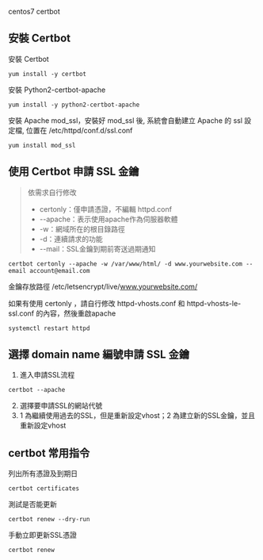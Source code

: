 centos7 certbot

## 安裝 Certbot

安裝 Certbot
```
yum install -y certbot
```

安裝 Python2-certbot-apache
```
yum install -y python2-certbot-apache
```

安裝 Apache mod_ssl，安裝好 mod_ssl 後, 系統會自動建立 Apache 的 ssl 設定檔, 位置在 /etc/httpd/conf.d/ssl.conf
```
yum install mod_ssl
```

## 使用 Certbot 申請 SSL 金鑰

> 依需求自行修改
> - certonly：僅申請憑證，不編輯 httpd.conf
> - --apache：表示使用apache作為伺服器軟體
> - -w：網域所在的根目錄路徑
> - -d：連續請求的功能
> - --mail：SSL金鑰到期前寄送過期通知

```
certbot certonly --apache -w /var/www/html/ -d www.yourwebsite.com --email account@email.com
```

金鑰存放路徑
/etc/letsencrypt/live/www.yourwebsite.com/

如果有使用 certonly ，請自行修改 httpd-vhosts.conf 和 httpd-vhosts-le-ssl.conf 的內容，然後重啟apache
```
systemctl restart httpd
```

## 選擇 domain name 編號申請 SSL 金鑰

1. 進入申請SSL流程
```
certbot --apache
```
2. 選擇要申請SSL的網站代號
3. 1 為繼續使用過去的SSL，但是重新設定vhost；2 為建立新的SSL金鑰，並且重新設定vhost

## certbot 常用指令

列出所有憑證及到期日
```
certbot certificates
```

測試是否能更新
```
certbot renew --dry-run
```

手動立即更新SSL憑證
```
certbot renew
```